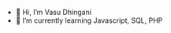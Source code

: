 - 👋 Hi, I’m Vasu Dhingani
- 🌱 I’m currently learning Javascript, SQL, PHP
<!---
BaDBunnY007/BaDBunnY007 is a ✨ special ✨ repository because its `README.md` (this file) appears on your GitHub profile.
You can click the Preview link to take a look at your changes.
--->
